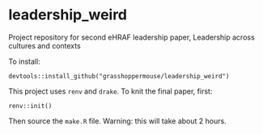 # leadership_weird

Project repository for second eHRAF leadership paper, Leadership across cultures and contexts

To install:

`devtools::install_github("grasshoppermouse/leadership_weird")`

This project uses `renv` and `drake`. To knit the final paper, first:

`renv::init()`

Then source the `make.R` file. Warning: this will take about 2 hours.
